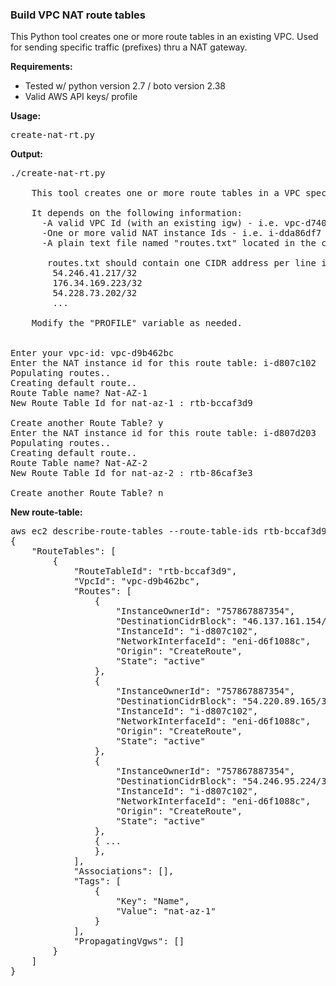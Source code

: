### Build VPC NAT route tables

<p>
This Python tool creates one or more route tables in an existing VPC.  Used for sending specific traffic (prefixes) thru a NAT gateway.

<b>Requirements:</b>
<ul>
 <li> Tested w/ python version 2.7 / boto version 2.38
 <li> Valid AWS API keys/ profile
</ul>

<b>Usage:</b>
<p>
<pre>
create-nat-rt.py
</pre>

<b>Output:</b>
<pre>
./create-nat-rt.py

    This tool creates one or more route tables in a VPC specified by the user.

    It depends on the following information:
      -A valid VPC Id (with an existing igw) - i.e. vpc-d74084b2
      -One or more valid NAT instance Ids - i.e. i-dda86df7
      -A plain text file named "routes.txt" located in the current working directory

       routes.txt should contain one CIDR address per line in the form:
        54.246.41.217/32
        176.34.169.223/32
        54.228.73.202/32
        ...

    Modify the "PROFILE" variable as needed.
    

Enter your vpc-id: vpc-d9b462bc
Enter the NAT instance id for this route table: i-d807c102
Populating routes..
Creating default route..
Route Table name? Nat-AZ-1
New Route Table Id for nat-az-1 : rtb-bccaf3d9

Create another Route Table? y
Enter the NAT instance id for this route table: i-d807d203
Populating routes..
Creating default route..
Route Table name? Nat-AZ-2
New Route Table Id for nat-az-2 : rtb-86caf3e3

Create another Route Table? n
</pre>

<b>New route-table:</b>
<pre>
aws ec2 describe-route-tables --route-table-ids rtb-bccaf3d9 --profile eng --region us-west-2
{
    "RouteTables": [
        {
            "RouteTableId": "rtb-bccaf3d9",
            "VpcId": "vpc-d9b462bc",
            "Routes": [
                {
                    "InstanceOwnerId": "757867887354",
                    "DestinationCidrBlock": "46.137.161.154/32",
                    "InstanceId": "i-d807c102",
                    "NetworkInterfaceId": "eni-d6f1088c",
                    "Origin": "CreateRoute",
                    "State": "active"
                },
                {
                    "InstanceOwnerId": "757867887354",
                    "DestinationCidrBlock": "54.220.89.165/32",
                    "InstanceId": "i-d807c102",
                    "NetworkInterfaceId": "eni-d6f1088c",
                    "Origin": "CreateRoute",
                    "State": "active"
                },
                {
                    "InstanceOwnerId": "757867887354",
                    "DestinationCidrBlock": "54.246.95.224/32",
                    "InstanceId": "i-d807c102",
                    "NetworkInterfaceId": "eni-d6f1088c",
                    "Origin": "CreateRoute",
                    "State": "active"
                },
                { ...
                },
            ],
            "Associations": [],
            "Tags": [
                {
                    "Key": "Name",
                    "Value": "nat-az-1"
                }
            ],
            "PropagatingVgws": []
        }
    ]
}
</pre>
